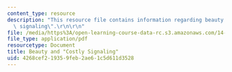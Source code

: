 ```yaml
---
content_type: resource
description: "This resource file contains information regarding beauty and \"costly\
  \ signaling\".\r\n\r\n"
file: /media/https%3A/open-learning-course-data-rc.s3.amazonaws.com/14-11-insights-from-game-theory-into-social-behavior-fall-2013/4268cef219359feb2ae61c5d611d3528_MIT14_11F13_Costly_Signal.pdf
file_type: application/pdf
resourcetype: Document
title: Beauty and "Costly Signaling"
uid: 4268cef2-1935-9feb-2ae6-1c5d611d3528
---
```

